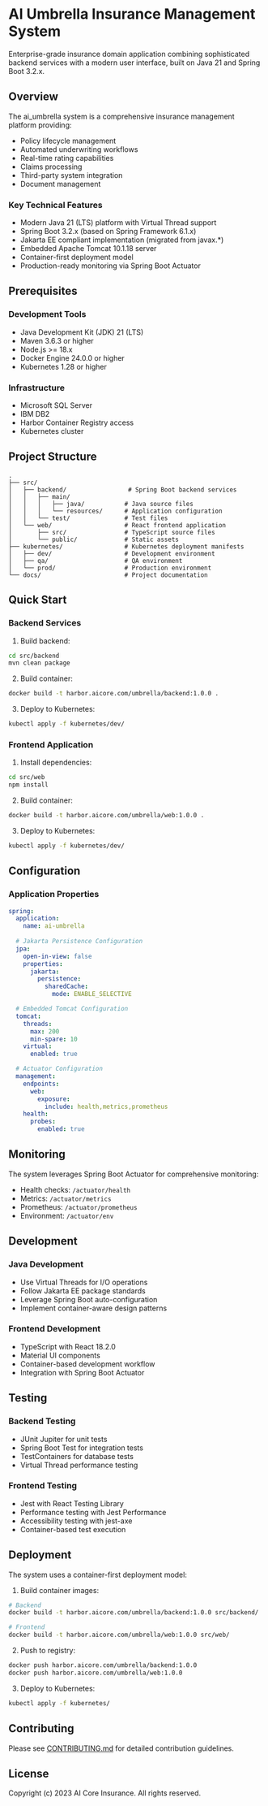 # AI Umbrella Insurance Management System

Enterprise-grade insurance domain application combining sophisticated backend services with a modern user interface, built on Java 21 and Spring Boot 3.2.x.

## Overview

The ai_umbrella system is a comprehensive insurance management platform providing:

- Policy lifecycle management
- Automated underwriting workflows
- Real-time rating capabilities
- Claims processing
- Third-party system integration
- Document management

### Key Technical Features

- Modern Java 21 (LTS) platform with Virtual Thread support
- Spring Boot 3.2.x (based on Spring Framework 6.1.x)
- Jakarta EE compliant implementation (migrated from javax.*)
- Embedded Apache Tomcat 10.1.18 server
- Container-first deployment model
- Production-ready monitoring via Spring Boot Actuator

## Prerequisites

### Development Tools
- Java Development Kit (JDK) 21 (LTS)
- Maven 3.6.3 or higher
- Node.js >= 18.x
- Docker Engine 24.0.0 or higher
- Kubernetes 1.28 or higher

### Infrastructure
- Microsoft SQL Server
- IBM DB2
- Harbor Container Registry access
- Kubernetes cluster

## Project Structure

```
.
├── src/
│   ├── backend/                 # Spring Boot backend services
│   │   ├── main/
│   │   │   ├── java/           # Java source files
│   │   │   └── resources/      # Application configuration
│   │   └── test/               # Test files
│   └── web/                    # React frontend application
│       ├── src/                # TypeScript source files
│       └── public/             # Static assets
├── kubernetes/                 # Kubernetes deployment manifests
│   ├── dev/                    # Development environment
│   ├── qa/                     # QA environment
│   └── prod/                   # Production environment
└── docs/                       # Project documentation
```

## Quick Start

### Backend Services

1. Build backend:
```bash
cd src/backend
mvn clean package
```

2. Build container:
```bash
docker build -t harbor.aicore.com/umbrella/backend:1.0.0 .
```

3. Deploy to Kubernetes:
```bash
kubectl apply -f kubernetes/dev/
```

### Frontend Application

1. Install dependencies:
```bash
cd src/web
npm install
```

2. Build container:
```bash
docker build -t harbor.aicore.com/umbrella/web:1.0.0 .
```

3. Deploy to Kubernetes:
```bash
kubectl apply -f kubernetes/dev/
```

## Configuration

### Application Properties

```yaml
spring:
  application:
    name: ai-umbrella
  
  # Jakarta Persistence Configuration
  jpa:
    open-in-view: false
    properties:
      jakarta:
        persistence:
          sharedCache:
            mode: ENABLE_SELECTIVE

  # Embedded Tomcat Configuration  
  tomcat:
    threads:
      max: 200
      min-spare: 10
    virtual:
      enabled: true

  # Actuator Configuration
  management:
    endpoints:
      web:
        exposure:
          include: health,metrics,prometheus
    health:
      probes:
        enabled: true
```

## Monitoring

The system leverages Spring Boot Actuator for comprehensive monitoring:

- Health checks: `/actuator/health`
- Metrics: `/actuator/metrics`
- Prometheus: `/actuator/prometheus`
- Environment: `/actuator/env`

## Development

### Java Development

- Use Virtual Threads for I/O operations
- Follow Jakarta EE package standards
- Leverage Spring Boot auto-configuration
- Implement container-aware design patterns

### Frontend Development

- TypeScript with React 18.2.0
- Material UI components
- Container-based development workflow
- Integration with Spring Boot Actuator

## Testing

### Backend Testing

- JUnit Jupiter for unit tests
- Spring Boot Test for integration tests
- TestContainers for database tests
- Virtual Thread performance testing

### Frontend Testing

- Jest with React Testing Library
- Performance testing with Jest Performance
- Accessibility testing with jest-axe
- Container-based test execution

## Deployment

The system uses a container-first deployment model:

1. Build container images:
```bash
# Backend
docker build -t harbor.aicore.com/umbrella/backend:1.0.0 src/backend/

# Frontend
docker build -t harbor.aicore.com/umbrella/web:1.0.0 src/web/
```

2. Push to registry:
```bash
docker push harbor.aicore.com/umbrella/backend:1.0.0
docker push harbor.aicore.com/umbrella/web:1.0.0
```

3. Deploy to Kubernetes:
```bash
kubectl apply -f kubernetes/
```

## Contributing

Please see [CONTRIBUTING.md](CONTRIBUTING.md) for detailed contribution guidelines.

## License

Copyright (c) 2023 AI Core Insurance. All rights reserved.
